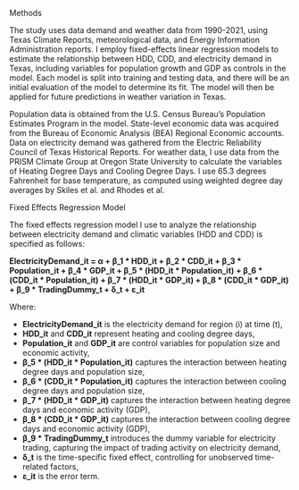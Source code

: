 Methods

The study uses data demand and weather data from 1990-2021, using Texas Climate Reports, meteorological data, and Energy Information Administration reports. I employ fixed-effects linear regression models to estimate the relationship between HDD, CDD, and electricity demand in Texas, including variables for population growth and GDP as controls in the model. Each model is split into training and testing data, and there will be an initial evaluation of the model to determine its fit. The model will then be applied for future predictions in weather variation in Texas.

Population data is obtained from the U.S. Census Bureau’s Population Estimates Program in the model. State-level economic data was acquired from the Bureau of Economic Analysis (BEA) Regional Economic accounts. Data on electricity demand was gathered from the Electric Reliability Council of Texas Historical Reports. For weather data, I use data from the PRISM Climate Group at Oregon State University to calculate the variables of Heating Degree Days and Cooling Degree Days. I use 65.3 degrees Fahrenheit for base temperature, as computed using weighted degree day averages by Skiles et al. and Rhodes et al.
	
Fixed Effects Regression Model

The fixed effects regression model I use to analyze the relationship between electricity demand and climatic variables (HDD and CDD) is specified as follows:

**ElectricityDemand_it = α + β_1 * HDD_it + β_2 * CDD_it + β_3 * Population_it + β_4 * GDP_it + β_5 * (HDD_it * Population_it) + β_6 * (CDD_it * Population_it) + β_7 * (HDD_it * GDP_it) + β_8 * (CDD_it * GDP_it) + β_9 * TradingDummy_t + δ_t + ε_it**

Where:

- **ElectricityDemand_it** is the electricity demand for region (i) at time (t),
- **HDD_it** and **CDD_it** represent heating and cooling degree days,
- **Population_it** and **GDP_it** are control variables for population size and economic activity,
- **β_5 * (HDD_it * Population_it)** captures the interaction between heating degree days and population size,
- **β_6 * (CDD_it * Population_it)** captures the interaction between cooling degree days and population size,
- **β_7 * (HDD_it * GDP_it)** captures the interaction between heating degree days and economic activity (GDP),
- **β_8 * (CDD_it * GDP_it)** captures the interaction between cooling degree days and economic activity (GDP),
- **β_9 * TradingDummy_t** introduces the dummy variable for electricity trading, capturing the impact of trading activity on electricity demand,
- **δ_t** is the time-specific fixed effect, controlling for unobserved time-related factors,
- **ε_it** is the error term.


